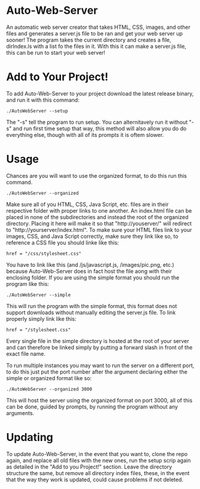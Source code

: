 # Auto-Web-Server
An automatic web server creator that takes HTML, CSS, images, and other files and generates a server.js file to be ran and get your web server up sooner! The program takes the current directory and creates a file, dirIndex.ls with a list fo the files in it. With this it can make a server.js file, this can be run to start your web server!

# Add to Your Project!
To add Auto-Web-Server to your project download the latest release binary, and run it with this command:
```
./AutoWebServer --setup
```
The "-s" tell the program to run setup. You can alternitavely run it without "-s" and run first time setup that way, this method will also allow you do do everything else, though with all of its prompts it is oftem slower. 

# Usage
Chances are you will want to use the organized format, to do this run this command.
```
./AutoWebServer --organized
```
Make sure all of you HTML, CSS, Java Script, etc. files are in their respective folder with proper links to one another. An index.html file can be placed in none of the subdirectories and instead the root of the organized directory. Placing it here will make it so that "http://youserver/" will redirect to "http://yourserver/index.html". To make sure your HTML files link to your images, CSS, and Java Script correctly, make sure they link like so, to reference a CSS file you should linke like this: 
```
href = "/css/stylesheet.css"
```
You have to link like this (and /js/javascript.js, /images/pic.png, etc.) because Auto-Web-Server does in fact host the file aong with their enclosing folder. If you are using the simple format you should run the program like this:
```
./AutoWebServer --simple
```
This will run the program with the simple format, this format does not support downloads without manually editing the server.js file. To link properly simply link like this:
```
href = "/stylesheet.css"
```
Every single file in the simple directory is hosted at the root of your server and can therefore be linked simply by putting a forward slash in front of the exact file name.

To run multiple instances you may want to run the server on a different port, to do this just put the port number after the argument declaring either the simple or organized format like so:
```
./AutoWebServer --organized 3000
```
This will host the server using the organized format on port 3000, all of this can be done, guided by prompts, by running the program without any arguments.

# Updating
To update Auto-Web-Server, in the event that you want to, clone the repo again, and replace all old files with the new ones, run the setup scrip again as detailed in the "Add to you Project!" section. Leave the directory structure the same, but remove all directory index files, these, in the event that the way they work is updated, could cause problems if not deleted.
